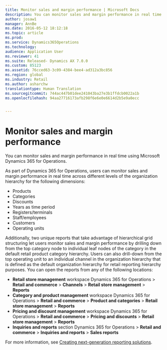 ```yaml
---
title: Monitor sales and margin performance | Microsoft Docs
description: You can monitor sales and margin performance in real time using Microsoft Dynamics 365 for Operations.
author: josaw1
manager: AnnBe
ms.date: 2016-05-12 18:12:18
ms.topic: article
ms.prod: 
ms.service: Dynamics365Operations
ms.technology: 
audience: Application User
ms.reviewer: 41
ms.suite: Released- Dynamics AX 7.0.0
ms.custom: 85123
ms.assetid: 76cced63-3c09-4384-bee4-ad312a3bc856
ms.region: global
ms.industry: Retail
ms.author: asharchw
translationtype: Human Translation
ms.sourcegitcommit: 744ac447b01dee241043ba27e3b1ffdcb0022a1b
ms.openlocfilehash: 94aa27716173afb298f6e6e0e6614d2b5e9a0ecc


---
```


# <a name="monitor-sales-and-margin-performance"></a>Monitor sales and margin performance

You can monitor sales and margin performance in real time using Microsoft Dynamics 365 for Operations.

As part of Dynamics 365 for Operations, users can monitor sales and margin performance in real time across different levels of the organization hierarchy for the following dimensions:

-   Products
-   Categories
-   Discounts
-   Years as time period
-   Registers/terminals
-   Staff/employees
-   Customers
-   Operating units

Additionally, two unique reports that take advantage of hierarchical grid structuring let users monitor sales and margin performance by drilling down from the top category node to individual leaf nodes of the category in the default retail product category hierarchy. Users can also drill-down from the top operating unit to an individual channel in the organization hierarchy that is defined as the default organization hierarchy for retail reporting hierarchy purposes. You can open the reports from any of the following locations:

-   **Retail store management** workspace Dynamics 365 for Operations &gt; **Retail and commerce** &gt; **Channels** &gt; **Retail store management** &gt; **Reports**
-   **Category and product management** workspace Dynamics 365 for Operations &gt; **Retail and commerce** &gt; **Product and categories** &gt; **Retail store management** &gt; **Reports**
-   **Pricing and discount management** workspace Dynamics 365 for Operations &gt; **Retail and commerce** &gt; **Pricing and discounts** &gt; **Retail store management** &gt; **Reports**
-   **Inquiries and reports** section Dynamics 365 for Operations &gt; **Retail and commerce** &gt; **Inquiries and reports** &gt; **Sales reports**

For more information, see [Creating next-generation reporting solutions](https://docs.microsoft.com/en-us/dynamics365/operations/dev-itpro/analytics-bi-reporting/creating-nextgen-reporting-solutions).




<!--HONumber=Feb17_HO3-->


